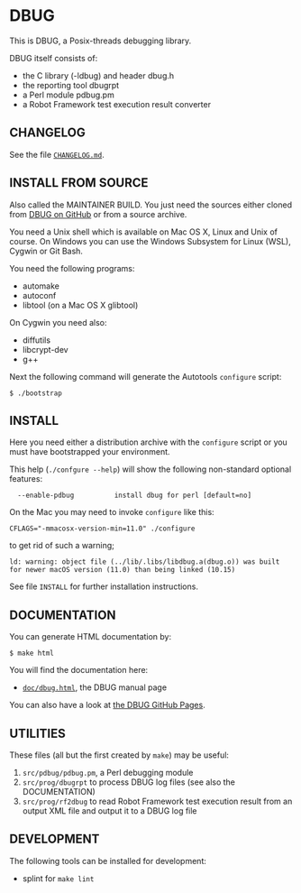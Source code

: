 # DBUG

This is DBUG, a Posix-threads debugging library.

DBUG itself consists of:
- the C library (-ldbug) and header dbug.h
- the reporting tool dbugrpt
- a Perl module pdbug.pm
- a Robot Framework test execution result converter

## CHANGELOG

See the file [`CHANGELOG.md`](CHANGELOG.md).

## INSTALL FROM SOURCE

Also called the MAINTAINER BUILD. You just need the sources either cloned from [DBUG on GitHub](https://github.com/TransferWare/dbug) or from a source archive.

You need a Unix shell which is available on Mac OS X, Linux and Unix of course.
On Windows you can use the Windows Subsystem for Linux (WSL), Cygwin or Git Bash.

You need the following programs:
- automake
- autoconf
- libtool (on a Mac OS X glibtool)

On Cygwin you need also:
- diffutils
- libcrypt-dev
- g++

Next the following command will generate the Autotools `configure` script:

```
$ ./bootstrap
```

## INSTALL

Here you need either a distribution archive with the `configure` script or you must have bootstrapped your environment.

This help (`./confgure --help`) will show the following non-standard optional features:

```
  --enable-pdbug          install dbug for perl [default=no]
``` 

On the Mac you may need to invoke `configure` like this:

```
CFLAGS="-mmacosx-version-min=11.0" ./configure
```

to get rid of such a warning;

```
ld: warning: object file (../lib/.libs/libdbug.a(dbug.o)) was built for newer macOS version (11.0) than being linked (10.15)
```

See file `INSTALL` for further installation instructions.

## DOCUMENTATION

You can generate HTML documentation by:

```
$ make html
```

You will find the documentation here:
- [`doc/dbug.html`](doc/dbug.html), the DBUG manual page

You can also have a look at [the DBUG GitHub Pages](https://TransferWare.github.io/dbug/).

## UTILITIES

These files (all but the first created by `make`) may be useful:
1. `src/pdbug/pdbug.pm`, a Perl debugging module
2. `src/prog/dbugrpt` to process DBUG log files (see also the DOCUMENTATION)
3. `src/prog/rf2dbug` to read Robot Framework test execution result from an output XML file and output it to a DBUG log file

## DEVELOPMENT

The following tools can be installed for development:
- splint for `make lint`
